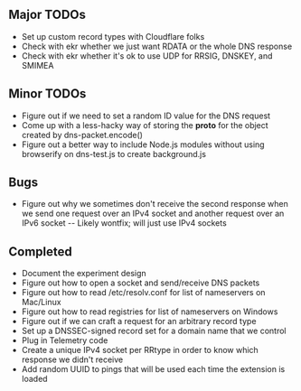 ## Major TODOs ##
* Set up custom record types with Cloudflare folks
* Check with ekr whether we just want RDATA or the whole DNS response
* Check with ekr whether it's ok to use UDP for RRSIG, DNSKEY, and SMIMEA

## Minor TODOs ##
* Figure out if we need to set a random ID value for the DNS request
* Come up with a less-hacky way of storing the __proto__ for the object created
  by dns-packet.encode()
* Figure out a better way to include Node.js modules without using browserify on
dns-test.js to create background.js

## Bugs ##
* Figure out why we sometimes don't receive the second response when we send one
request over an IPv4 socket and another request over an IPv6 socket -- Likely 
wontfix; will just use IPv4 sockets

## Completed ##
* Document the experiment design
* Figure out how to open a socket and send/receive DNS packets
* Figure out how to read /etc/resolv.conf for list of nameservers on Mac/Linux
* Figure out how to read registries for list of nameservers on Windows
* Figure out if we can craft a request for an arbitrary record type
* Set up a DNSSEC-signed record set for a domain name that we control
* Plug in Telemetry code
* Create a unique IPv4 socket per RRtype in order to know which response we 
didn't receive
* Add random UUID to pings that will be used each time the extension is loaded
